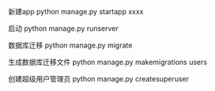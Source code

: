 新建app
python manage.py startapp xxxx

启动
python manage.py runserver

数据库迁移
python manage.py migrate

生成数据库迁移文件
python manage.py makemigrations users

创建超级用户管理员
python manage.py createsuperuser